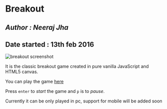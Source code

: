 **Breakout** 
===================
*Author : Neeraj Jha*
--------
Date started : 13th feb 2016
----------

![breakout screenshot](http://imgur.com/DiYvtM6)

It is the classic breakout game created in pure vanilla JavaScript and HTML5 canvas.

You can play the game [here](http://htmlpreview.github.io/?https://github.com/Jonsnow21/breakout/blob/master/indexgame.html) 

Press `enter` to *start* the game and `p` is to *pause*.

Currently it can be only played in pc, support for mobile will be added soon
 
